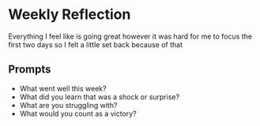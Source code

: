 # Weekly Reflection
Everything I feel like is going great however it was hard for me to focus the first two days so I felt a little set back because of that

## Prompts
- What went well this week?
- What did you learn that was a shock or surprise?
- What are you struggling with?
- What would you count as a victory?
